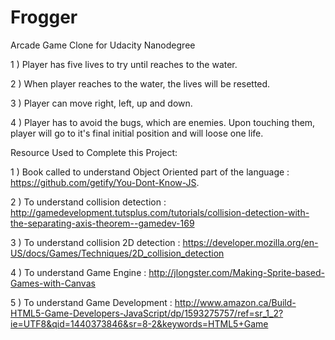 # Frogger
Arcade Game Clone for Udacity Nanodegree

1 ) Player has five lives to try until reaches to the water.  

2 ) When player reaches to the water, the lives will be resetted.        

3 ) Player can move right, left, up and down.   

4 ) Player has to avoid the bugs, which are enemies. Upon touching them, player will go to it's final initial position and will loose one life. 


Resource Used to Complete this Project:

1 ) Book called to understand Object Oriented part of the language : https://github.com/getify/You-Dont-Know-JS.       

2 ) To understand collision detection : http://gamedevelopment.tutsplus.com/tutorials/collision-detection-with-the-separating-axis-theorem--gamedev-169       

3 ) To understand collision 2D detection : https://developer.mozilla.org/en-US/docs/Games/Techniques/2D_collision_detection     

4 ) To understand Game Engine : http://jlongster.com/Making-Sprite-based-Games-with-Canvas        

5 ) To understand Game Development : http://www.amazon.ca/Build-HTML5-Game-Developers-JavaScript/dp/1593275757/ref=sr_1_2?ie=UTF8&qid=1440373846&sr=8-2&keywords=HTML5+Game
